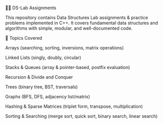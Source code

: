 🧑‍💻 DS-Lab Assignments

This repository contains Data Structures Lab assignments & practice problems implemented in C++.
It covers fundamental data structures and algorithms with simple, modular, and well-documented code.

📘 Topics Covered

Arrays (searching, sorting, inversions, matrix operations)

Linked Lists (singly, doubly, circular)

Stacks & Queues (array & pointer-based, postfix evaluation)

Recursion & Divide and Conquer

Trees (binary tree, BST, traversals)

Graphs (BFS, DFS, adjacency list/matrix)

Hashing & Sparse Matrices (triplet form, transpose, multiplication)

Sorting & Searching (merge sort, quick sort, binary search, linear search)
